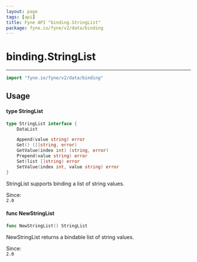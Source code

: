 ```yaml
---
layout: page
tags: [api]
title: Fyne API "binding.StringList"
package: fyne.io/fyne/v2/data/binding
---
```


# binding.StringList
---
```go
import "fyne.io/fyne/v2/data/binding"
```

## Usage

#### type StringList

```go
type StringList interface {
	DataList

	Append(value string) error
	Get() ([]string, error)
	GetValue(index int) (string, error)
	Prepend(value string) error
	Set(list []string) error
	SetValue(index int, value string) error
}
```

StringList supports binding a list of string values.


<div class="since">Since: <code>
2.0</code></div>

#### func  NewStringList

```go
func NewStringList() StringList
```
NewStringList returns a bindable list of string values.


<div class="since">Since: <code>
2.0</code></div>
